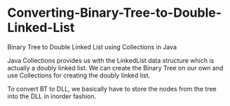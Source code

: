 # Converting-Binary-Tree-to-Double-Linked-List
Binary Tree to Double Linked List using Collections in Java

Java Collections provides us with the LinkedList data structure which is actually a doubly linked list.
We can create the Binary Tree on our own and use Collections for creating the doubly linked list.

To convert BT to DLL, we basically have to store the nodes from the tree into the DLL in inorder fashion.
